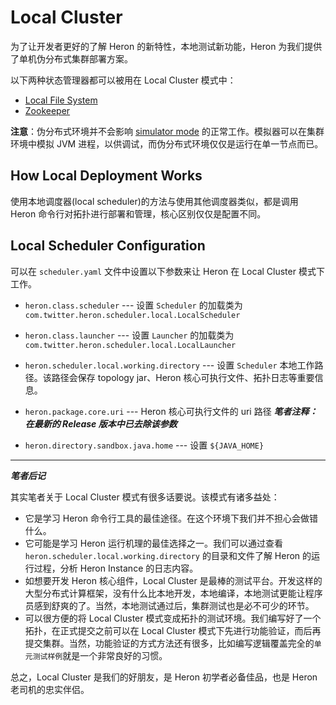 # Local Cluster

为了让开发者更好的了解 Heron 的新特性，本地测试新功能，Heron 为我们提供了单机伪分布式集群部署方案。

以下两种状态管理器都可以被用在 Local Cluster 模式中：

* [Local File System](../State-Managers/Local-FS.md)
* [Zookeeper](../State-Managers/Zookeeper.md)

**注意**：伪分布式环境并不会影响 [simulator mode](http://twitter.github.io/heron/docs/developers/simulator-mode/) 的正常工作。模拟器可以在集群环境中模拟 JVM 进程，以供调试，而伪分布式环境仅仅是运行在单一节点而已。

## How Local Deployment Works

使用本地调度器(local scheduler)的方法与使用其他调度器类似，都是调用 Heron 命令行对拓扑进行部署和管理，核心区别仅仅是配置不同。

## Local Scheduler Configuration

可以在 `scheduler.yaml` 文件中设置以下参数来让 Heron 在 Local Cluster 模式下工作。

* `heron.class.scheduler` --- 设置 `Scheduler` 的加载类为 `com.twitter.heron.scheduler.local.LocalScheduler`

* `heron.class.launcher` --- 设置 `Launcher` 的加载类为 `com.twitter.heron.scheduler.local.LocalLauncher`

* `heron.scheduler.local.working.directory` --- 设置 `Scheduler` 本地工作路径。该路径会保存 topology jar、Heron 核心可执行文件、拓扑日志等重要信息。

* `heron.package.core.uri` --- Heron 核心可执行文件的 uri 路径 ***笔者注释：在最新的 Release 版本中已去除该参数***

* `heron.directory.sandbox.java.home` --- 设置 `${JAVA_HOME}`

---

***笔者后记***

其实笔者关于 Local Cluster 模式有很多话要说。该模式有诸多益处：

* 它是学习 Heron 命令行工具的最佳途径。在这个环境下我们并不担心会做错什么。
* 它可能是学习 Heron 运行机理的最佳选择之一。我们可以通过查看 `heron.scheduler.local.working.directory` 的目录和文件了解 Heron 的运行过程，分析 Heron Instance 的日志内容。
* 如想要开发 Heron 核心组件，Local Cluster 是最棒的测试平台。开发这样的大型分布式计算框架，没有什么比本地开发，本地编译，本地测试更能让程序员感到舒爽的了。当然，本地测试通过后，集群测试也是必不可少的环节。
* 可以很方便的将 Local Cluster 模式变成拓扑的测试环境。我们编写好了一个拓扑，在正式提交之前可以在 Local Cluster 模式下先进行功能验证，而后再提交集群。当然，功能验证的方式方法还有很多，比如编写逻辑覆盖完全的`单元测试样例`就是一个非常良好的习惯。

总之，Local Cluster 是我们的好朋友，是 Heron 初学者必备佳品，也是 Heron 老司机的忠实伴侣。
